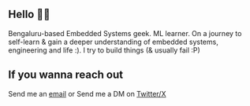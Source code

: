## Hello 👋🏻 
Bengaluru-based Embedded Systems geek. ML learner. On a journey to self-learn & gain a deeper understanding of embedded systems, engineering and life :). I try to build things (& usually fail :P)

## If you wanna reach out
Send me an [email](shoji.inbox@gmail.com) or
Send me a DM on [Twitter/X](https://x.com/shojidotdev) 
